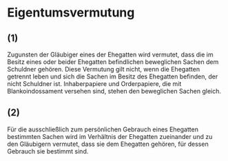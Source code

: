 # Eigentumsvermutung



## (1)

 Zugunsten der Gläubiger eines der Ehegatten wird vermutet, dass die im Besitz eines oder beider Ehegatten befindlichen beweglichen Sachen dem Schuldner gehören. Diese Vermutung gilt nicht, wenn die Ehegatten getrennt leben und sich die Sachen im Besitz des Ehegatten befinden, der nicht Schuldner ist. Inhaberpapiere und Orderpapiere, die mit Blankoindossament versehen sind, stehen den beweglichen Sachen gleich.

## (2)

 Für die ausschließlich zum persönlichen Gebrauch eines Ehegatten bestimmten Sachen wird im Verhältnis der Ehegatten zueinander und zu den Gläubigern vermutet, dass sie dem Ehegatten gehören, für dessen Gebrauch sie bestimmt sind. 

